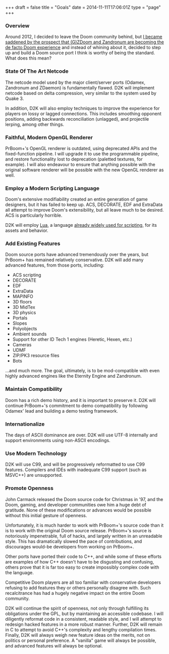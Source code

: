 +++
draft = false
title = "Goals"
date = 2014-11-11T17:06:01Z
type = "page"
+++

### Overview

Around 2012, I decided to leave the Doom community behind, but [I became
saddened by the prospect that (G)ZDoom and Zandronum are becoming the de facto
Doom experience](../faq/#zdoom) and instead of whining about it, decided to
step up and build a Doom source port I think is worthy of being the standard.
What does this mean?

### State Of The Art Netcode

The netcode model used by the major client/server ports (Odamex, Zandronum and
ZDaemon) is fundamentally flawed. D2K will implement netcode based on delta
compression, very similar to the system used by Quake 3.

In addition, D2K will also employ techniques to improve the experience for
players on lossy or lagged connections. This includes smoothing opponent
positions, adding backwards reconciliation (unlagged), and projectile lerping,
among other things.

### Faithful, Modern OpenGL Renderer

PrBoom+'s OpenGL renderer is outdated, using deprecated APIs and the
fixed-function pipeline. I will upgrade it to use the programmable pipeline,
and restore functionality lost to deprecation (paletted textures, for example).
I will also endeavour to ensure that anything possible with the original
software renderer will be possible with the new OpenGL renderer as well.

### Employ a Modern Scripting Language

Doom's extensive modifiability created an entire generation of game designers,
but it has failed to keep up. ACS, DECORATE, EDF and ExtraData all attempt to
improve Doom's extensibility, but all leave much to be desired. ACS is
particularly horrible.

D2K will employ [Lua](http://www.lua.org), a language [already widely used for
scripting](http://en.wikipedia.org/wiki/Category:Lua-scripted_video_games), for
its assets and behavior.

### Add Existing Features

Doom source ports have advanced tremendously over the years, but PrBoom+ has
remained relatively conservative. D2K will add many advanced features, from
those ports, including:

  * ACS scripting
  * DECORATE
  * EDF
  * ExtraData
  * MAPINFO
  * 3D floors
  * 3D MidTex
  * 3D physics
  * Portals
  * Slopes
  * Polyobjects
  * Ambient sounds
  * Support for other ID Tech 1 engines (Heretic, Hexen, etc.)
  * Cameras
  * UDMF
  * ZIP/PK3 resource files
  * Bots

...and much more. The goal, ultimately, is to be mod-compatible with even
highly advanced engines like the Eternity Engine and Zandronum.

### Maintain Compatibility

Doom has a rich demo history, and it is important to preserve it. D2K will
continue PrBoom+'s commitment to demo compatibility by following Odamex' lead
and building a demo testing framework.

### Internationalize

The days of ASCII dominance are over. D2K will use UTF-8 internally and support
environments using non-ASCII encodings.

### Use Modern Technology

D2K will use C99, and will be progressively reformatted to use C99 features.
Compilers and IDEs with inadequate C99 support (such as MSVC++) are
unsupported.

### Promote Openness

John Carmack released the Doom source code for Christmas in '97, and the Doom,
gaming, and developer communities owe him a huge debt of gratitude. None of
these modifications or advances would be possible without this initial gesture
of openness.

Unfortunately, it is much harder to work with PrBoom+'s source code than it is
to work with the original Doom source release. PrBoom+'s source is notoriously
impenetrable, full of hacks, and largely written in an unreadable style. This
has dramatically slowed the pace of contributions, and discourages would-be
developers from working on PrBoom+.

Other ports have ported their code to C++, and while some of these efforts are
examples of how C++ doesn't have to be disgusting and confusing, others prove
that it is far too easy to create impossibly complex code with the language.

Competitive Doom players are all too familiar with conservative developers
refusing to add features they or others personally disagree with. Such
recalcitrance has had a hugely negative impact on the entire Doom community.

D2K will continue the spirit of openness, not only through fulfilling its
obligations under the GPL, but by maintaining an accessible codebase. I will
diligently reformat code in a consistent, readable style, and I will attempt to
redesign hacked features in a more robust manner. Further, D2K will remain in C
to attempt to avoid C++'s complexity and lengthy compilation times. Finally,
D2K will always weigh new feature ideas on the merits, not on politics or
personal preference. A "vanilla" game will always be possible, and advanced
features will always be optional.

